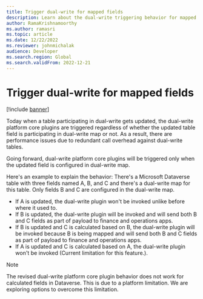 ```yaml
---
title: Trigger dual-write for mapped fields
description: Learn about the dual-write triggering behavior for mapped fields, outlining how dual-write platform core plugins will be triggered.
author: RamaKrishnamoorthy
ms.author: ramasri
ms.topic: article
ms.date: 12/22/2022
ms.reviewer: johnmichalak
audience: Developer
ms.search.region: Global
ms.search.validFrom: 2022-12-21
---
```


# Trigger dual-write for mapped fields

[!include [banner](../../includes/banner.md)]

Today when a table participating in dual-write gets updated, the dual-write platform core plugins are triggered regardless of whether the updated table field is participating in dual-write map or not. As a result, there are performance issues due to redundant call overhead against dual-write tables.  

Going forward, dual-write platform core plugins will be triggered only when the updated field is configured in dual-write map. 

Here's an example to explain the behavior: 
There's a Microsoft Dataverse table with three fields named A, B, and C and there's a dual-write map for this table. Only fields B and C are configured in the dual-write map. 

- If A is updated, the dual-write plugin won't be invoked unlike before where it used to.
- If B is updated, the dual-write plugin will be invoked and will send both B and C fields as part of payload to finance and operations apps.
- If B is updated and C is calculated based on B, the dual-write plugin will be invoked because B is being mapped and will send both B and C fields as part of payload to 
finance and operations apps.
- If A is updated and C is calculated based on A, the dual-write plugin won't be invoked (Current limitation for this feature.).


>[!Note]
> The revised dual-write platform core plugin behavior does not work for calculated fields in Dataverse. This is due to a platform limitation. 
> We are exploring options to overcome this limitation. 
